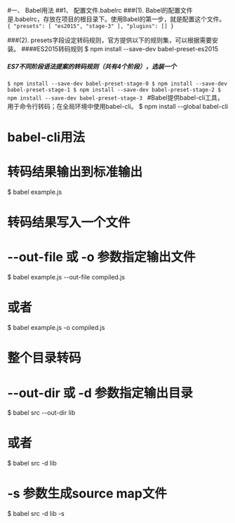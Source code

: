 #一、 Babel用法
##1、 配置文件.babelrc
###(1). Babel的配置文件是.babelrc，存放在项目的根目录下。使用Babel的第一步，就是配置这个文件。
`{
  "presets": [
    "es2015",
    "stage-3"
  ],
  "plugins": []
}`

###(2). presets字段设定转码规则，官方提供以下的规则集，可以根据需要安装。
####ES2015转码规则
$ npm install --save-dev babel-preset-es2015

##### ES7不同阶段语法提案的转码规则（共有4个阶段），选装一个
`$ npm install --save-dev babel-preset-stage-0
$ npm install --save-dev babel-preset-stage-1
$ npm install --save-dev babel-preset-stage-2
$ npm install --save-dev babel-preset-stage-3
`
#Babel提供babel-cli工具，用于命令行转码；在全局环境中使用babel-cli。
$ npm install --global babel-cli

# babel-cli用法
# 转码结果输出到标准输出
$ babel example.js

# 转码结果写入一个文件
# --out-file 或 -o 参数指定输出文件
$ babel example.js --out-file compiled.js
# 或者
$ babel example.js -o compiled.js

# 整个目录转码
# --out-dir 或 -d 参数指定输出目录
$ babel src --out-dir lib
# 或者
$ babel src -d lib

# -s 参数生成source map文件
$ babel src -d lib -s

